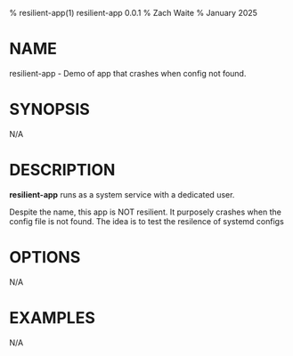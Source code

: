 % resilient-app(1) resilient-app 0.0.1
% Zach Waite
% January 2025

# NAME
resilient-app - Demo of app that crashes when config not found.

# SYNOPSIS
N/A

# DESCRIPTION
**resilient-app** runs as a system service with a dedicated user.

Despite the name, this app is NOT resilient. It purposely crashes when the config file
is not found. The idea is to test the resilence of systemd configs

# OPTIONS
N/A

# EXAMPLES
N/A
